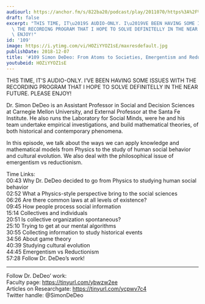 ```yaml
---
audiourl: https://anchor.fm/s/822ba20/podcast/play/2011070/https%3A%2F%2Fd3ctxlq1ktw2nl.cloudfront.net%2Fproduction%2F2018-11-31%2F7735001-48000-2-476a49c2e5d71.mp3
draft: false
excerpt: "THIS TIME, IT\u2019S AUDIO-ONLY. I\u2019VE BEEN HAVING SOME ISSUES WITH\
  \ THE RECORDING PROGRAM THAT I HOPE TO SOLVE DEFINITELLY IN THE NEAR FUTURE. PLEASE\
  \ ENJOY!"
id: '109'
image: https://i.ytimg.com/vi/HOZiYYOZ1sE/maxresdefault.jpg
publishDate: 2018-12-07
title: '#109 Simon DeDeo: From Atoms to Societies, Emergentism and Reductionism'
youtubeid: HOZiYYOZ1sE
---
```

<div class="timelinks">

THIS TIME, IT’S AUDIO-ONLY. I’VE BEEN HAVING SOME ISSUES WITH THE RECORDING PROGRAM THAT I HOPE TO SOLVE DEFINITELLY IN THE NEAR FUTURE. PLEASE ENJOY!

Dr. Simon DeDeo is an Assistant Professor in Social and Decision Sciences at Carnegie Mellon University, and External Professor at the Santa Fe Institute. He also runs the Laboratory for Social Minds, were he and his team undertake empirical investigations, and build mathematical theories, of both historical and contemporary phenomena.

In this episode, we talk about the ways we can apply knowledge and mathematical models from Physics to the study of human social behavior and cultural evolution. We also deal with the philosophical issue of emergentism vs reductionism.  

Time Links:  
<time>00:43</time> Why Dr. DeDeo decided to go from Physics to studying human social behavior  
<time>02:52</time> What a Physics-style perspective bring to the social sciences                    
<time>06:26</time> Are there common laws at all levels of existence?              
<time>09:45</time> How people process social information            
<time>15:14</time> Collectives and individuals           
<time>20:51</time> Is collective organization spontaneous?   
<time>25:10</time> Trying to get at our mental algorithms  
<time>30:55</time> Collecting information to study historical events  
<time>34:56</time> About game theory    
<time>40:39</time> Studying cultural evolution  
<time>44:45</time> Emergentism vs Reductionism  
<time>57:28</time> Follow Dr. DeDeo’s work!    

---

Follow Dr. DeDeo’ work:  
Faculty page: https://tinyurl.com/ybwzw2ee  
Articles on Researchgate: https://tinyurl.com/ycpwv7c4  
Twitter handle: @SimonDeDeo
</div>

